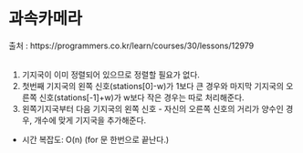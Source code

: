 <h1>과속카메라</h1>
출처 : https://programmers.co.kr/learn/courses/30/lessons/12979 <br><br>

1. 기지국이 이미 정렬되어 있으므로 정렬할 필요가 없다. <br>
2. 첫번째 기지국의 왼쪽 신호(stations[0]-w)가 1보다 큰 경우와 마지막 기지국의 오른쪽 신호(stations[-1]+w)가 w보다 작은 경우는 따로 처리해준다.<br>
3. 왼쪽기지국부터 다음 기지국의 왼쪽 신호 - 자신의 오른쪽 신호의 거리가 양수인 경우, 개수에 맞게 기지국을 추가해준다. <br>

* 시간 복잡도: O(n) (for 문 한번으로 끝난다.)
